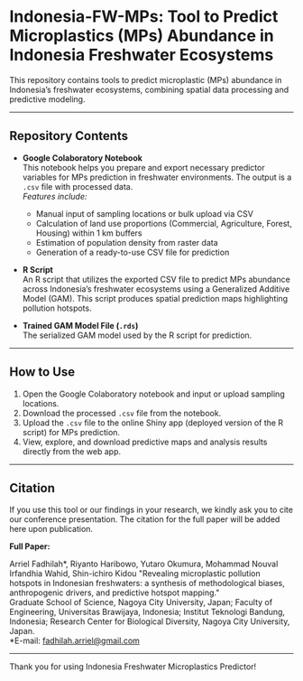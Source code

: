 # Indonesia-FW-MPs: Tool to Predict Microplastics (MPs) Abundance in Indonesia Freshwater Ecosystems

This repository contains tools to predict microplastic (MPs) abundance in Indonesia’s freshwater ecosystems, combining spatial data processing and predictive modeling.

---

## Repository Contents

- **Google Colaboratory Notebook**  
  This notebook helps you prepare and export necessary predictor variables for MPs prediction in freshwater environments. The output is a `.csv` file with processed data.  
  *Features include:*  
  - Manual input of sampling locations or bulk upload via CSV  
  - Calculation of land use proportions (Commercial, Agriculture, Forest, Housing) within 1 km buffers  
  - Estimation of population density from raster data  
  - Generation of a ready-to-use CSV file for prediction

- **R Script**  
  An R script that utilizes the exported CSV file to predict MPs abundance across Indonesia’s freshwater ecosystems using a Generalized Additive Model (GAM). This script produces spatial prediction maps highlighting pollution hotspots.

- **Trained GAM Model File (`.rds`)**  
  The serialized GAM model used by the R script for prediction.

---

## How to Use

1. Open the Google Colaboratory notebook and input or upload sampling locations.  
2. Download the processed `.csv` file from the notebook.  
3. Upload the `.csv` file to the online Shiny app (deployed version of the R script) for MPs prediction.  
4. View, explore, and download predictive maps and analysis results directly from the web app.

---

## Citation

If you use this tool or our findings in your research, we kindly ask you to cite our conference presentation. The citation for the full paper will be added here upon publication.

**Full Paper:**  

Arriel Fadhilah*, Riyanto Haribowo, Yutaro Okumura, Mohammad Nouval Irfandhia Wahid, Shin-ichiro Kidou
"Revealing microplastic pollution hotspots in Indonesian freshwaters: a synthesis of methodological biases, anthropogenic drivers, and predictive hotspot mapping."  
Graduate School of Science, Nagoya City University, Japan; Faculty of Engineering, Universitas Brawijaya, Indonesia; Institut Teknologi Bandung, Indonesia; Research Center for Biological Diversity, Nagoya City University, Japan.  
*E-mail: fadhilah.arriel@gmail.com

---

Thank you for using Indonesia Freshwater Microplastics Predictor!
